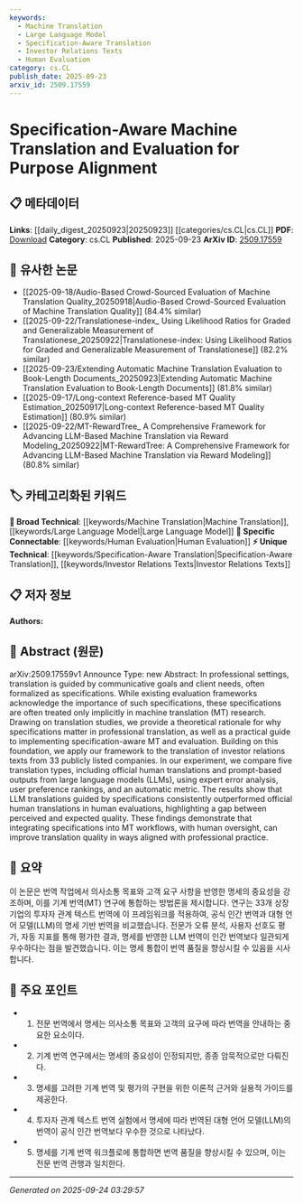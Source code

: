 ```yaml
---
keywords:
  - Machine Translation
  - Large Language Model
  - Specification-Aware Translation
  - Investor Relations Texts
  - Human Evaluation
category: cs.CL
publish_date: 2025-09-23
arxiv_id: 2509.17559
---
```


<!-- KEYWORD_LINKING_METADATA:
{
  "processed_timestamp": "2025-09-24T03:29:57.565511",
  "vocabulary_version": "1.0",
  "selected_keywords": [
    "Machine Translation",
    "Large Language Model",
    "Specification-Aware Translation",
    "Investor Relations Texts",
    "Human Evaluation"
  ],
  "rejected_keywords": [],
  "similarity_scores": {
    "Machine Translation": 0.78,
    "Large Language Model": 0.8,
    "Specification-Aware Translation": 0.85,
    "Investor Relations Texts": 0.7,
    "Human Evaluation": 0.72
  },
  "extraction_method": "AI_prompt_based",
  "budget_applied": true,
  "candidates_json": {
    "candidates": [
      {
        "surface": "Machine Translation",
        "canonical": "Machine Translation",
        "aliases": [
          "MT"
        ],
        "category": "broad_technical",
        "rationale": "Machine Translation is a core concept in the paper, linking it to broader NLP discussions.",
        "novelty_score": 0.45,
        "connectivity_score": 0.88,
        "specificity_score": 0.65,
        "link_intent_score": 0.78
      },
      {
        "surface": "Large Language Models",
        "canonical": "Large Language Model",
        "aliases": [
          "LLMs"
        ],
        "category": "broad_technical",
        "rationale": "The paper discusses LLMs extensively, connecting it to ongoing research in NLP and AI.",
        "novelty_score": 0.4,
        "connectivity_score": 0.85,
        "specificity_score": 0.7,
        "link_intent_score": 0.8
      },
      {
        "surface": "Specification-Aware Translation",
        "canonical": "Specification-Aware Translation",
        "aliases": [
          "specification-driven translation"
        ],
        "category": "unique_technical",
        "rationale": "This is a novel approach introduced in the paper, highlighting its unique contribution to MT.",
        "novelty_score": 0.75,
        "connectivity_score": 0.6,
        "specificity_score": 0.8,
        "link_intent_score": 0.85
      },
      {
        "surface": "Investor Relations Texts",
        "canonical": "Investor Relations Texts",
        "aliases": [
          "IR texts"
        ],
        "category": "unique_technical",
        "rationale": "Specific domain application that can link to financial communication studies.",
        "novelty_score": 0.65,
        "connectivity_score": 0.55,
        "specificity_score": 0.78,
        "link_intent_score": 0.7
      },
      {
        "surface": "Human Evaluation",
        "canonical": "Human Evaluation",
        "aliases": [
          "expert evaluation"
        ],
        "category": "specific_connectable",
        "rationale": "Human evaluation is crucial for assessing translation quality, connecting to broader evaluation methodologies.",
        "novelty_score": 0.5,
        "connectivity_score": 0.75,
        "specificity_score": 0.68,
        "link_intent_score": 0.72
      }
    ],
    "ban_list_suggestions": [
      "translation types",
      "automatic metric",
      "user preference rankings"
    ]
  },
  "decisions": [
    {
      "candidate_surface": "Machine Translation",
      "resolved_canonical": "Machine Translation",
      "decision": "linked",
      "scores": {
        "novelty": 0.45,
        "connectivity": 0.88,
        "specificity": 0.65,
        "link_intent": 0.78
      }
    },
    {
      "candidate_surface": "Large Language Models",
      "resolved_canonical": "Large Language Model",
      "decision": "linked",
      "scores": {
        "novelty": 0.4,
        "connectivity": 0.85,
        "specificity": 0.7,
        "link_intent": 0.8
      }
    },
    {
      "candidate_surface": "Specification-Aware Translation",
      "resolved_canonical": "Specification-Aware Translation",
      "decision": "linked",
      "scores": {
        "novelty": 0.75,
        "connectivity": 0.6,
        "specificity": 0.8,
        "link_intent": 0.85
      }
    },
    {
      "candidate_surface": "Investor Relations Texts",
      "resolved_canonical": "Investor Relations Texts",
      "decision": "linked",
      "scores": {
        "novelty": 0.65,
        "connectivity": 0.55,
        "specificity": 0.78,
        "link_intent": 0.7
      }
    },
    {
      "candidate_surface": "Human Evaluation",
      "resolved_canonical": "Human Evaluation",
      "decision": "linked",
      "scores": {
        "novelty": 0.5,
        "connectivity": 0.75,
        "specificity": 0.68,
        "link_intent": 0.72
      }
    }
  ]
}
-->

# Specification-Aware Machine Translation and Evaluation for Purpose Alignment

## 📋 메타데이터

**Links**: [[daily_digest_20250923|20250923]] [[categories/cs.CL|cs.CL]]
**PDF**: [Download](https://arxiv.org/pdf/2509.17559.pdf)
**Category**: cs.CL
**Published**: 2025-09-23
**ArXiv ID**: [2509.17559](https://arxiv.org/abs/2509.17559)

## 🔗 유사한 논문
- [[2025-09-18/Audio-Based Crowd-Sourced Evaluation of Machine Translation Quality_20250918|Audio-Based Crowd-Sourced Evaluation of Machine Translation Quality]] (84.4% similar)
- [[2025-09-22/Translationese-index_ Using Likelihood Ratios for Graded and Generalizable Measurement of Translationese_20250922|Translationese-index: Using Likelihood Ratios for Graded and Generalizable Measurement of Translationese]] (82.2% similar)
- [[2025-09-23/Extending Automatic Machine Translation Evaluation to Book-Length Documents_20250923|Extending Automatic Machine Translation Evaluation to Book-Length Documents]] (81.8% similar)
- [[2025-09-17/Long-context Reference-based MT Quality Estimation_20250917|Long-context Reference-based MT Quality Estimation]] (80.9% similar)
- [[2025-09-22/MT-RewardTree_ A Comprehensive Framework for Advancing LLM-Based Machine Translation via Reward Modeling_20250922|MT-RewardTree: A Comprehensive Framework for Advancing LLM-Based Machine Translation via Reward Modeling]] (80.8% similar)

## 🏷️ 카테고리화된 키워드
**🧠 Broad Technical**: [[keywords/Machine Translation|Machine Translation]], [[keywords/Large Language Model|Large Language Model]]
**🔗 Specific Connectable**: [[keywords/Human Evaluation|Human Evaluation]]
**⚡ Unique Technical**: [[keywords/Specification-Aware Translation|Specification-Aware Translation]], [[keywords/Investor Relations Texts|Investor Relations Texts]]

## 📋 저자 정보

**Authors:** 

## 📄 Abstract (원문)

arXiv:2509.17559v1 Announce Type: new 
Abstract: In professional settings, translation is guided by communicative goals and client needs, often formalized as specifications. While existing evaluation frameworks acknowledge the importance of such specifications, these specifications are often treated only implicitly in machine translation (MT) research. Drawing on translation studies, we provide a theoretical rationale for why specifications matter in professional translation, as well as a practical guide to implementing specification-aware MT and evaluation. Building on this foundation, we apply our framework to the translation of investor relations texts from 33 publicly listed companies. In our experiment, we compare five translation types, including official human translations and prompt-based outputs from large language models (LLMs), using expert error analysis, user preference rankings, and an automatic metric. The results show that LLM translations guided by specifications consistently outperformed official human translations in human evaluations, highlighting a gap between perceived and expected quality. These findings demonstrate that integrating specifications into MT workflows, with human oversight, can improve translation quality in ways aligned with professional practice.

## 📝 요약

이 논문은 번역 작업에서 의사소통 목표와 고객 요구 사항을 반영한 명세의 중요성을 강조하며, 이를 기계 번역(MT) 연구에 통합하는 방법론을 제시합니다. 연구는 33개 상장 기업의 투자자 관계 텍스트 번역에 이 프레임워크를 적용하여, 공식 인간 번역과 대형 언어 모델(LLM)의 명세 기반 번역을 비교했습니다. 전문가 오류 분석, 사용자 선호도 평가, 자동 지표를 통해 평가한 결과, 명세를 반영한 LLM 번역이 인간 번역보다 일관되게 우수하다는 점을 발견했습니다. 이는 명세 통합이 번역 품질을 향상시킬 수 있음을 시사합니다.

## 🎯 주요 포인트

- 1. 전문 번역에서 명세는 의사소통 목표와 고객의 요구에 따라 번역을 안내하는 중요한 요소이다.
- 2. 기계 번역 연구에서는 명세의 중요성이 인정되지만, 종종 암묵적으로만 다뤄진다.
- 3. 명세를 고려한 기계 번역 및 평가의 구현을 위한 이론적 근거와 실용적 가이드를 제공한다.
- 4. 투자자 관계 텍스트 번역 실험에서 명세에 따라 번역된 대형 언어 모델(LLM)의 번역이 공식 인간 번역보다 우수한 것으로 나타났다.
- 5. 명세를 기계 번역 워크플로에 통합하면 번역 품질을 향상시킬 수 있으며, 이는 전문 번역 관행과 일치한다.


---

*Generated on 2025-09-24 03:29:57*